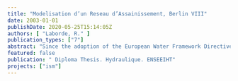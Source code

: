 ```yaml
---
title: "Modelisation d’un Reseau d’Assainissement, Berlin VIII"
date: 2003-01-01
publishDate: 2020-05-25T15:14:05Z
authors: [ "Laborde, R." ]
publication_types: ["7"]
abstract: "Since the adoption of the European Water Framework Directive in 1991, the discharges of foul water into the rivers during storms have to be limited as much as possible. This issue is particularly tricky in Berlin where the drinking water resources are very sensible to pollution due to the shortness of the water cycle. The Integrated Sewage Management Project aims at improving the management of the sewage network, in order to cut costs and to reduce discharges into the environment. The project relies on the modeling of the different parts of the sewage system (sewers, pumping stations, pressure pipes and wastewater treatment plants). This should enable us to have a global view of the system and to draft various regulation scenarios according to weather conditions. In the end, we should come up with a “policy” that could easily be implemented by operators of the Berliner Wasser Betriebe. This report summarize the main steps of the work that have been conducted on the subcatchment Berlin VIII, namely the building of the network in Infoworks, the calibration of the model during dry and rain weather."
featured: false
publication: " Diploma Thesis. Hydraulique. ENSEEIHT"
projects: ["ism"]
---
```



